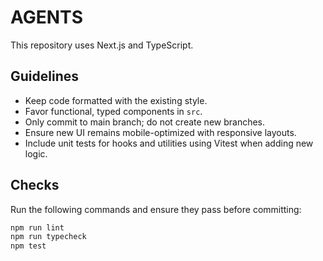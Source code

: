 # AGENTS

This repository uses Next.js and TypeScript.

## Guidelines

- Keep code formatted with the existing style.
- Favor functional, typed components in `src`.
- Only commit to main branch; do not create new branches.
- Ensure new UI remains mobile-optimized with responsive layouts.
- Include unit tests for hooks and utilities using Vitest when adding new logic.

## Checks

Run the following commands and ensure they pass before committing:

```bash
npm run lint
npm run typecheck
npm test
```

